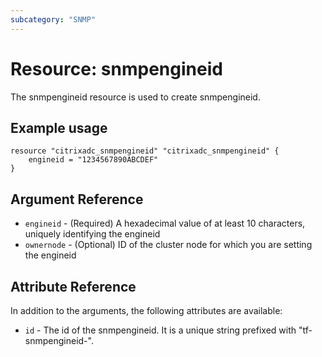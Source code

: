 ```yaml
---
subcategory: "SNMP"
---
```


# Resource: snmpengineid

The snmpengineid resource is used to create snmpengineid.


## Example usage

```hcl
resource "citrixadc_snmpengineid" "citrixadc_snmpengineid" {
    engineid = "1234567890ABCDEF"
}
```


## Argument Reference

* `engineid` - (Required) A hexadecimal value of at least 10 characters, uniquely identifying the engineid
* `ownernode` - (Optional) ID of the cluster node for which you are setting the engineid


## Attribute Reference

In addition to the arguments, the following attributes are available:

* `id` - The id of the snmpengineid. It is a unique string prefixed with "tf-snmpengineid-".


